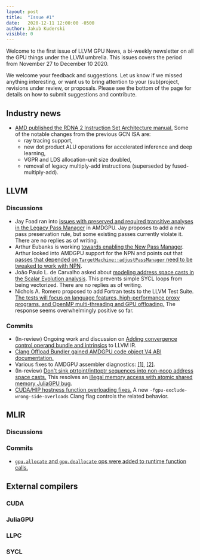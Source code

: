 ```yaml
---
layout: post
title:  "Issue #1"
date:   2020-12-11 12:00:00 -0500
author: Jakub Kuderski
visible: 0
---
```


Welcome to the first issue of LLVM GPU News, a bi-weekly newsletter on all the
GPU things under the LLVM umbrella. This issues covers the period from
November 27 to December 10 2020.

We welcome your feedback and suggestions. Let us know if we missed anything interesting, or
want us to bring attention to your (sub)project, revisions under review, or proposals.
Please see the bottom of the page for details on how to submit suggestions and contribute.

## Industry news
*  [AMD published the RDNA 2 Instruction Set Architecture manual.](https://gpuopen.com/rdna2-isa-available/)
   Some of the notable changes from the previous GCN ISA are:
   *  ray tracing support,
   *  new dot product ALU operations for accelerated inference and deep learning,
   *  VGPR and LDS allocation-unit size doubled,
   *  removal of legacy multiply-add instructions (superseded by fused-multiply-add).

##  LLVM

### Discussions
*  Jay Foad ran into [issues with preserved and required transitive analyses in the Legacy Pass Manager](http://lists.llvm.org/pipermail/llvm-dev/2020-November/146923.html)
   in AMDGPU. Jay proposes to add a new pass preservation rule, but some existing passes currently violate it.
   There are no replies as of writing.
*  Arthur Eubanks is working [towards enabling the New Pass Manager](http://lists.llvm.org/pipermail/llvm-dev/2020-December/147004.html).
   Arthur looked into AMDGPU support for the NPN and points out that
   [passes that depended on `TargetMachine::adjustPassManager` need to be tweaked to work with NPN](http://lists.llvm.org/pipermail/llvm-dev/2020-December/147130.html).
*  João Paulo L. de Carvalho asked about
   [modeling address space casts in the Scalar Evolution analysis](http://lists.llvm.org/pipermail/llvm-dev/2020-November/146927.html).
   This prevents simple SYCL loops from being vectorized. There are no replies as of writing.
*  Nichols A. Romero proposed to add Fortran tests to the LLVM Test Suite.
   [The tests will focus on language features, high-performance proxy programs, and OpenMP multi-threading and GPU offloading.](http://lists.llvm.org/pipermail/llvm-dev/2020-November/146873.html)
   The response seems overwhelmingly positive so far.


### Commits
*  (In-review) Ongoing work and discussion on
   [Adding convergence control operand bundle and intrinsics](https://reviews.llvm.org/D85603) to LLVM IR.
*  [Clang Offload Bundler gained AMDGPU code object V4 ABI documentation.](https://reviews.llvm.org/D92434)
*  Various fixes to AMDGPU assembler diagnostics: [\[1\]](https://reviews.llvm.org/D92084), [\[2\]](https://reviews.llvm.org/D92115).
*  (In-review) [Don't sink ptrtoint/inttoptr sequences into non-noop address space casts.](https://reviews.llvm.org/D92210)
   This resolves an [illegal memory access with atomic shared memory JuliaGPU bug](https://github.com/JuliaGPU/CUDA.jl/issues/558).
*  [CUDA/HIP hostness function overloading fixes.](https://reviews.llvm.org/D80450)
   A new `-fgpu-exclude-wrong-side-overloads` Clang flag controls the related behavior.

## MLIR

### Discussions

### Commits
*  [`gpu.allocate` and `gpu.deallocate` ops were added to runtime function calls.](https://reviews.llvm.org/D91698)

## External compilers

### CUDA

### JuliaGPU

### LLPC

### SYCL

